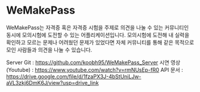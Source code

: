 # WeMakePass
  WeMakePass는 자격증 혹은 자격증 시험을 주제로 의견을 나눌 수 있는 커뮤니티인 동시에 모의시험에 도전할 수 있는 어플리케이션입니다. 모의시험에 도전해 내 실력을 확인하고 모르는 문제나 어려웠던 문제가 있었다면 자체 커뮤니티를 통해 같은 목적으로 모인 사람들과 의견을 나눌 수 있습니다.
  
 Server Git : https://github.com/koobh95/WeMakePass_Server
 시연 영상(Youtube) : https://www.youtube.com/watch?v=rmNUsEp-fR0
 API 문서 : https://drive.google.com/file/d/1fzaPX3J-4bStUniLJw-aVL3zkj6DmK6J/view?usp=drive_link
